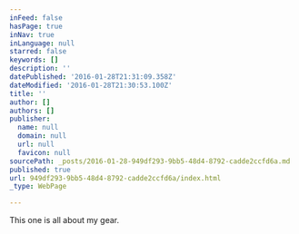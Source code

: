 ```yaml
---
inFeed: false
hasPage: true
inNav: true
inLanguage: null
starred: false
keywords: []
description: ''
datePublished: '2016-01-28T21:31:09.358Z'
dateModified: '2016-01-28T21:30:53.100Z'
title: ''
author: []
authors: []
publisher:
  name: null
  domain: null
  url: null
  favicon: null
sourcePath: _posts/2016-01-28-949df293-9bb5-48d4-8792-cadde2ccfd6a.md
published: true
url: 949df293-9bb5-48d4-8792-cadde2ccfd6a/index.html
_type: WebPage

---
```

This one is all about my gear.